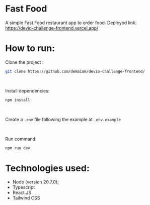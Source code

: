 # Fast Food

A simple Fast Food restaurant app to order food. Deployed link: https://devio-challenge-frontend.vercel.app/

# How to run:

Clone the project :
```bash
git clone https://github.com/demaiam/devio-challenge-frontend/
```
<br />

Install dependencies:
```bash
npm install
```
<br/>

Create a `.env` file following the example at `.env.example`

<br/>

Run command:
```bash
npm run dev
```

# Technologies used:

- Node (version 20.7.0);
- Typescript
- React.JS
- Tailwind CSS
